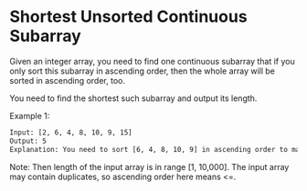 # Shortest Unsorted Continuous Subarray

Given an integer array, you need to find one continuous subarray that if you only sort this subarray in ascending order, then the whole array will be sorted in ascending order, too.

You need to find the shortest such subarray and output its length.

Example 1:

```bash
Input: [2, 6, 4, 8, 10, 9, 15]
Output: 5
Explanation: You need to sort [6, 4, 8, 10, 9] in ascending order to make the whole array sorted in ascending order.
```


Note:
Then length of the input array is in range [1, 10,000].
The input array may contain duplicates, so ascending order here means <=.


